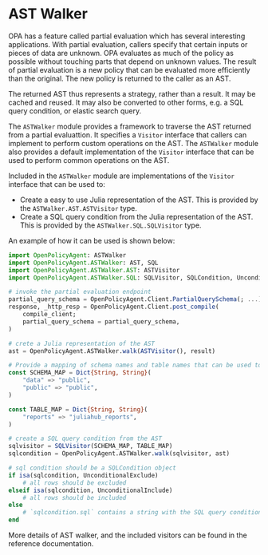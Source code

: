 # AST Walker

OPA has a feature called partial evaluation which has several interesting applications. With partial evaluation, callers specify that certain inputs or pieces of data are unknown. OPA evaluates as much of the policy as possible without touching parts that depend on unknown values. The result of partial evaluation is a new policy that can be evaluated more efficiently than the original. The new policy is returned to the caller as an AST.

The returned AST thus represents a strategy, rather than a result. It may be cached and reused. It may also be converted to other forms, e.g. a SQL query condition, or elastic search query.

The `ASTWalker` module provides a framework to traverse the AST returned from a partial evaluattion. It specifies a `Visitor` interface that callers can implement to perform custom operations on the AST. The `ASTWalker` module also provides a default implementation of the `Visitor` interface that can be used to perform common operations on the AST.

Included in the `ASTWalker` module are implementations of the `Visitor` interface that can be used to:
- Create a easy to use Julia representation of the AST. This is provided by the `ASTWalker.AST.ASTVisitor` type.
- Create a SQL query condition from the Julia representation of the AST. This is provided by the `ASTWalker.SQL.SQLVisitor` type.

An example of how it can be used is shown below:
```julia
import OpenPolicyAgent: ASTWalker
import OpenPolicyAgent.ASTWalker: AST, SQL
import OpenPolicyAgent.ASTWalker.AST: ASTVisitor
import OpenPolicyAgent.ASTWalker.SQL: SQLVisitor, SQLCondition, UnconditionalInclude, UnconditionalExclude

# invoke the partial evaluation endpoint
partial_query_schema = OpenPolicyAgent.Client.PartialQuerySchema(; ...)
response, _http_resp = OpenPolicyAgent.Client.post_compile(
    compile_client;
    partial_query_schema = partial_query_schema,
)

# crete a Julia representation of the AST
ast = OpenPolicyAgent.ASTWalker.walk(ASTVisitor(), result)

# Provide a mapping of schema names and table names that can be used to convert policy paths to SQL table names
const SCHEMA_MAP = Dict{String, String}(
    "data" => "public",
    "public" => "public",
)

const TABLE_MAP = Dict{String, String}(
    "reports" => "juliahub_reports",
)

# create a SQL query condition from the AST
sqlvisitor = SQLVisitor(SCHEMA_MAP, TABLE_MAP)
sqlcondition = OpenPolicyAgent.ASTWalker.walk(sqlvisitor, ast)

# sql condition should be a SQLCondition object
if isa(sqlcondition, UnconditionalExclude)
    # all rows should be excluded
elseif isa(sqlcondition, UnconditionalInclude)
    # all rows should be included
else
    # `sqlcondition.sql` contains a string with the SQL query condition
end
```

More details of AST walker, and the included visitors can be found in the reference documentation.